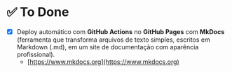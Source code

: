 # ✅ To Done

- [X] Deploy automático com **GitHub Actions** no **GitHub Pages** com **MkDocs** (ferramenta que transforma arquivos de texto simples, escritos em Markdown (.md), em um site de documentação com aparência profissional).
  - [https://www.mkdocs.org](https://www.mkdocs.org)
